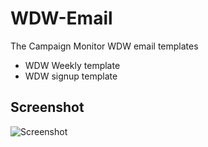 WDW-Email
=========

The Campaign Monitor WDW email templates

* WDW Weekly template
* WDW signup template
 

## Screenshot

![Screenshot](https://raw.github.com/web-design-weekly/WDW-Email-Template/master/screenshot.jpg)
